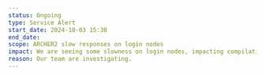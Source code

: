 ```yaml
---
status: Ongoing
type: Service Alert
start_date: 2024-10-03 15:30
end_date: 
scope: ARCHER2 slow responses on login nodes
impact: We are seeing some slowness on login nodes, impacting compilations and accessing files.
reason: Our team are investigating.
---
```

